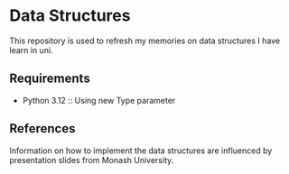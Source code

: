 # Data Structures
This repository is used to refresh my memories on data structures I have learn in uni.

## Requirements
- Python 3.12 :: Using new Type parameter

## References
Information on how to implement the data structures are influenced by presentation slides from Monash University.